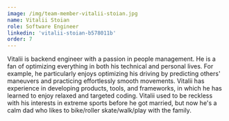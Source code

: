 ```yaml
---
image: /img/team-member-vitalii-stoian.jpg
name: Vitalii Stoian
role: Software Engineer
linkedin: 'vitalii-stoian-b578011b'
order: 7
---
```


Vitalii is backend engineer with a passion in people management. He is a fan of optimizing everything in both his technical and personal lives. For example, he particularly enjoys optimizing his driving by predicting others' maneuvers and practicing effortlessly smooth movements. Vitalii has experience in developing products, tools, and frameworks, in which he has learned to enjoy relaxed and targeted coding. Vitalii used to be reckless with his interests in extreme sports before he got married, but now he's a calm dad who likes to bike/roller skate/walk/play with the family. 